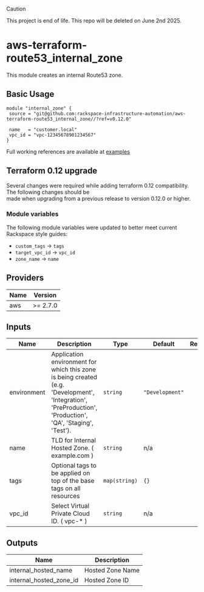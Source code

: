 > [!CAUTION]
> This project is end of life. This repo will be deleted on June 2nd 2025.

# aws-terraform-route53\_internal\_zone

This module creates an internal Route53 zone.

## Basic Usage

```HCL
module "internal_zone" {
 source = "git@github.com:rackspace-infrastructure-automation/aws-terraform-route53_internal_zone//?ref=v0.12.0"

 name   = "customer.local"
 vpc_id = "vpc-12345678901234567"
}

```

Full working references are available at [examples](examples)

## Terraform 0.12 upgrade

Several changes were required while adding terraform 0.12 compatibility.  The following changes should be  
made when upgrading from a previous release to version 0.12.0 or higher.

### Module variables

The following module variables were updated to better meet current Rackspace style guides:

- `custom_tags` -> `tags`
- `target_vpc_id` -> `vpc_id`
- `zone_name` -> `name`

## Providers

| Name | Version |
|------|---------|
| aws | >= 2.7.0 |

## Inputs

| Name | Description | Type | Default | Required |
|------|-------------|------|---------|:-----:|
| environment | Application environment for which this zone is being created (e.g. 'Development', 'Integration', 'PreProduction', 'Production', 'QA', 'Staging', 'Test'). | `string` | `"Development"` | no |
| name | TLD for Internal Hosted Zone. ( example.com ) | `string` | n/a | yes |
| tags | Optional tags to be applied on top of the base tags on all resources | `map(string)` | `{}` | no |
| vpc\_id | Select Virtual Private Cloud ID. ( vpc-* ) | `string` | n/a | yes |

## Outputs

| Name | Description |
|------|-------------|
| internal\_hosted\_name | Hosted Zone Name |
| internal\_hosted\_zone\_id | Hosted Zone ID |

